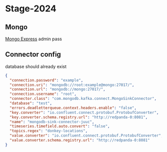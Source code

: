 # Stage-2024

## Mongo

[Mongo Express](http://localhost:8081/)
admin
pass

## Connector config

database should already exist

```json
{
  "connection.password": "example",
  "connection.uri": "mongodb://root:example@mongo:27017/",
  "connection.url": "mongodb://mongo:27017/",
  "connection.username": "root",
  "connector.class": "com.mongodb.kafka.connect.MongoSinkConnector",
  "database": "test",
  "errors.deadletterqueue.context.headers.enable": "false",
  "key.converter": "io.confluent.connect.protobuf.ProtobufConverter",
  "key.converter.schema.registry.url": "http://redpanda-0:8081",
  "name": "mongodb-sink-connector-juuc",
  "timeseries.timefield.auto.convert": "false",
  "topics.regex": "donkey-locations",
  "value.converter": "io.confluent.connect.protobuf.ProtobufConverter",
  "value.converter.schema.registry.url": "http://redpanda-0:8081"
}
```
